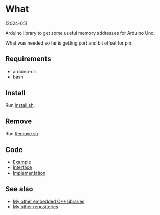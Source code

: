 # What

(2024-05)

Arduino library to get some useful memory addresses for Arduino Uno.

What was needed so far is getting port and bit offset for pin.


## Requirements

  * arduino-cli
  * bash


## Install

Run [Install.sh](Install.sh).


## Remove

Run [Remove.sh](Remove.sh).


## Code

* [Example][Example]
* [Interface][Interface]
* [Implementation][Implementation]


## See also

* [My other embedded C++ libraries][Embedded]
* [My other repositories][Repos]


[Example]: examples/me_UnoAddresses/me_UnoAddresses.ino
[Interface]: src/me_UnoAddresses.h
[Implementation]: src/me_UnoAddresses.cpp

[Embedded]: https://github.com/martin-eden/Embedded_Crafts/tree/master/Parts
[Repos]: https://github.com/martin-eden/contents
